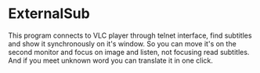 # ExternalSub

This program connects to VLC player through telnet interface, find subtitles and show it synchronously on it's window.
So you can move it's on the second monitor and focus on image and listen, not focusing read subtitles.<br>
And if you meet unknown word you can translate it in one click.<br>
